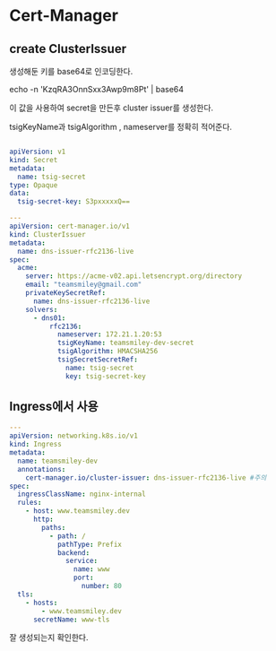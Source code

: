 # Cert-Manager

## create ClusterIssuer

생성해둔 키를 base64로 인코딩한다.

echo -n 'KzqRA3OnnSxx3Awp9m8Pt' | base64

이 값을 사용하여 secret을 만든후 cluster issuer를 생성한다.

tsigKeyName과 tsigAlgorithm , nameserver를 정확히 적어준다.

```yml

apiVersion: v1
kind: Secret
metadata:
  name: tsig-secret
type: Opaque
data:
  tsig-secret-key: S3pxxxxxQ==

---
apiVersion: cert-manager.io/v1
kind: ClusterIssuer
metadata:
  name: dns-issuer-rfc2136-live
spec:
  acme:
    server: https://acme-v02.api.letsencrypt.org/directory
    email: "teamsmiley@gmail.com"
    privateKeySecretRef:
      name: dns-issuer-rfc2136-live
    solvers:
      - dns01:
          rfc2136:
            nameserver: 172.21.1.20:53
            tsigKeyName: teamsmiley-dev-secret
            tsigAlgorithm: HMACSHA256
            tsigSecretSecretRef:
              name: tsig-secret
              key: tsig-secret-key

```

## Ingress에서 사용

```yaml
---
apiVersion: networking.k8s.io/v1
kind: Ingress
metadata:
  name: teamsmiley-dev
  annotations:
    cert-manager.io/cluster-issuer: dns-issuer-rfc2136-live #주의
spec:
  ingressClassName: nginx-internal
  rules:
    - host: www.teamsmiley.dev
      http:
        paths:
          - path: /
            pathType: Prefix
            backend:
              service:
                name: www
                port:
                  number: 80
  tls:
    - hosts:
        - www.teamsmiley.dev
      secretName: www-tls
```

잘 생성되는지 확인한다.